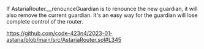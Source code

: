 If AstariaRouter.__renounceGuardian is to renounce the new guardian, it will also remove the current guardian. It's an easy way for the guardian will lose complete control of the router.

https://github.com/code-423n4/2023-01-astaria/blob/main/src/AstariaRouter.sol#L345